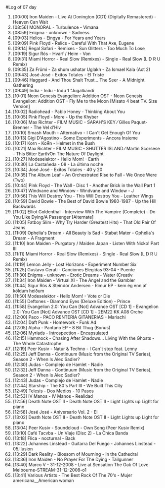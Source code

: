 #Log of 07 day

1. [00:00] Iron Maiden - Live At Donington (CD1) (Digitally Remastered) - Heaven Can Wait
1. [08:56] MONORAL - Turbulence - Vimana
1. [08:59] Enigma - unknown - Sadness
1. [09:03] Helios - Eingya - For Years and Years
1. [09:09] Pink Floyd - Relics - Careful With That Axe, Eugene
1. [09:14] Regal Safari - Remixes - Sun Glitters - Too Much To Lose
1. [09:19] Sigur Rós - Hvarf / Heim - Von
1. [09:31] Miami Horror - Real Slow (Remixes) - Single - Real Slow (L D R U Remix)
1. [09:35] Za Frûmi - Za shum ushatar Uglakh - Za Ismael Kala (Act 2)
1. [09:43] José José - Exitos Totales - El Triste
1. [09:46] Haggard - And Thou Shalt Trust... The Seer - A Midnight Gathering
1. [09:49] India - Indu - Indu 1 "Jugalbandi
1. [10:01] Neon Genesis Evangelion: Addition OST - Neon Genesis Evangelion: Addition OST - Fly Me to the Moon [Misato 4 beat TV. Size Version]
1. [10:02] Radiohead - Pablo Honey - Thinking About You
1. [10:05] Pink Floyd - More - Up the Khyber
1. [10:06] Max Richter - FILM MUSIC - SARAH'S KEY ⁄ Gilles Paquet-Brenner - The Vel d'Hiv
1. [10:10] Smash Mouth - Alternativo - I Can't Get Enough Of You
1. [10:13] Gigi D'Agostino - Some Experiments - Ancora Insieme
1. [10:17] Korn - KoЯn - Helmet in the Bush
1. [10:21] Max Richter - FILM MUSIC - SHUTTER ISLAND ⁄ Martin Scorsese - This Bitter Earth⁄On The Nature Of Daylight
1. [10:27] Modeselektor - Hello Mom! - Earth
1. [10:30] La Castañeda - 08 - La última noche
1. [10:34] José José - Exitos Totales - 40 y 20
1. [10:35] The Album Leaf - An Orchestrated Rise to Fall - We Once Were (Two)
1. [10:44] Pink Floyd - The Wall - Disc 1 - Another Brick in the Wall Part 1
1. [10:47] Windvane and Window - Windvane and Window - J
1. [10:56] This Will Destroy You - This Will Destroy You - Leather Wings
1. [10:59] David Bowie - The Best of David Bowie 1980-1987 - Up the Hill Backwards
1. [11:02] Elliot Goldenthal - Interview With The Vampire (Complete) - Do You Like Dying/A Passenger [Alternate]
1. [11:05] Fatboy Slim - Why Try Harder (Greatest Hits) - That Old Pair Of Jeans
1. [11:09] Ophelia's Dream - All Beauty Is Sad - Stabat Mater - Ophelia´s Dream - A Fragment
1. [11:10] Iron Maiden - Purgatory / Maiden Japan - Listen With Nicko! Part III
1. [11:11] Miami Horror - Real Slow (Remixes) - Single - Real Slow (L D R U Remix)
1. [11:19] Lemon Jelly - Lost Horizons - Experiment Number Six
1. [11:25] Gustavo Cerati - Canciones Elegidas 93-04 - Puente
1. [11:30] Enigma - unknown - Erotic Dreams - Water (Creativ
1. [11:34] Iron Maiden - Virtual XI - The Angel and the Gambler
1. [11:44] Sigur Rós & Steindór Andersen - Rimur EP - kem ég enn af köldum heiðum
1. [11:50] Modeselektor - Hello Mom! - Vote or Die
1. [11:55] Deftones - Diamond Eyes (Deluxe Edition) - Prince
1. [11:58] Evangelion 2.0: You Can [Not] Advance OST [CD 1] - Evangelion 2.0: You Can [Not] Advance OST [CD 1] - 2EM22 KK A08 Orche
1. [12:00] Paco - PACO RENTERIA GITANERIAS - Mariachi
1. [12:04] Daft Punk - Homework - Funk Ad
1. [12:05] Alpha - Pantano EP - 8 Bit Thug (Bonus)
1. [12:06] Myriads - Introspection - Encapsulated
1. [12:15] Hammock - Chasing After Shadows... Living With the Ghosts - The Whole Catastrophe
1. [12:19] Peer Kusiv - Natur & Techno - I Can´t stop feat. Lenny
1. [12:25] Jeff Danna - Continuum (Music from the Original TV Series), Season 2 - When Is Alec Sadler?
1. [12:30] Judas - Complejo de Hamlet - Nadie
1. [12:32] Jeff Danna - Continuum (Music from the Original TV Series), Season 2 - When Is Alec Sadler?
1. [12:43] Judas - Complejo de Hamlet - Nadie
1. [12:44] Starship - The 80's Part III - We Built This City
1. [12:49] Telesis - Dos Medios - 10 Pasos
1. [12:53] IV Manos - IV Manos - Realidad
1. [12:56] Death Note OST II - Death Note OST II - Light Lights up Light for piano
1. [12:58] José José - Aniversario Vol. 2 - El
1. [13:02] Death Note OST II - Death Note OST II - Light Lights up Light for piano
1. [13:04] Peer Kusiv - Soundcloud - Own Song (Peer Kusiv Remix)
1. [13:10] Café Tacvba - Un Viaje (Disc 2) - La Chica Banda
1. [13:18] Flica - nocturnal - Back
1. [13:22] Johannes Linstead - Guitarra Del Fuego - Johannes Linstead - 05.Ilusion
1. [13:29] Dark Reality - Blossom of Mourning - In the Cathedral
1. [13:36] Iron Maiden - No Prayer For The Dying - Tailgunner
1. [13:40] Marco V - 31-12-2008 - Live at Sensation The Oak Of Love Melbourne-STREAM-31-12-2008-o1
1. [13:41] Various Artists - The Best Rock Of The 70's - Mujer americana__American woman
